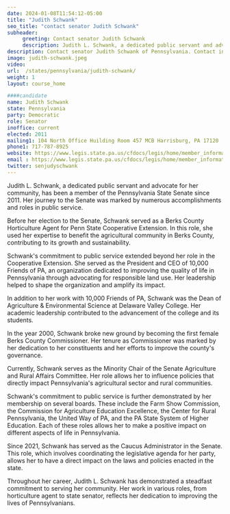 ```yaml
---
date: 2024-01-08T11:54:12-05:00
title: "Judith Schwank"
seo_title: "contact senator Judith Schwank"
subheader:
     greeting: Contact senator Judith Schwank
     description: Judith L. Schwank, a dedicated public servant and advocate for her community, has been a  member of the Pennsylvania State Senate since 2011, representing District 11. Her journey to the Senate was marked by numerous accomplishments and roles in public service.
description: Contact senator Judith Schwank of Pennsylvania. Contact information for Judith Schwank includes email address, phone number, and mailing address.
image: judith-schwank.jpeg
video:
url:  /states/pennsylvania/judith-schwank/
weight: 1
layout: course_home

####candidate
name: Judith Schwank
state: Pennsylvania
party: Democratic
role: Senator
inoffice: current
elected: 2011
mailing1: 104 North Office Huilding Room 457 MCB Harrisburg, PA 17120
phone1: 717-787-8925
website: https://www.legis.state.pa.us/cfdocs/legis/home/member_information/Senate_bio.cfm?id=1234/
email : https://www.legis.state.pa.us/cfdocs/legis/home/member_information/Senate_bio.cfm?id=1234/
twitter: senjudyschwank
---
```


Judith L. Schwank, a dedicated public servant and advocate for her community, has been a member of the Pennsylvania State Senate since 2011. Her journey to the Senate was marked by numerous accomplishments and roles in public service.

Before her election to the Senate, Schwank served as a Berks County Horticulture Agent for Penn State Cooperative Extension. In this role, she used her expertise to benefit the agricultural community in Berks County, contributing to its growth and sustainability.

Schwank's commitment to public service extended beyond her role in the Cooperative Extension. She served as the President and CEO of 10,000 Friends of PA, an organization dedicated to improving the quality of life in Pennsylvania through advocating for responsible land use. Her leadership helped to shape the organization and amplify its impact.

In addition to her work with 10,000 Friends of PA, Schwank was the Dean of Agriculture & Environmental Science at Delaware Valley College. Her academic leadership contributed to the advancement of the college and its students.

In the year 2000, Schwank broke new ground by becoming the first female Berks County Commissioner. Her tenure as Commissioner was marked by her dedication to her constituents and her efforts to improve the county's governance.

Currently, Schwank serves as the Minority Chair of the Senate Agriculture and Rural Affairs Committee. Her role allows her to influence policies that directly impact Pennsylvania's agricultural sector and rural communities.

Schwank's commitment to public service is further demonstrated by her membership on several boards. These include the Farm Show Commission, the Commission for Agriculture Education Excellence, the Center for Rural Pennsylvania, the United Way of PA, and the PA State System of Higher Education. Each of these roles allows her to make a positive impact on different aspects of life in Pennsylvania.

Since 2021, Schwank has served as the Caucus Administrator in the Senate. This role, which involves coordinating the legislative agenda for her party, allows her to have a direct impact on the laws and policies enacted in the state.

Throughout her career, Judith L. Schwank has demonstrated a steadfast commitment to serving her community. Her work in various roles, from horticulture agent to state senator, reflects her dedication to improving the lives of Pennsylvanians.
